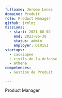 ```yaml
---
fullname: Jérôme Lenez
domaine: Produit
role: Product Manager
github: jrmlnz
missions:
  - start: 2021-08-02
    end: 2023-06-30
    status: admin
    employer: DIRISI
startups:
  - cassiopee
  - civils-de-la-defense
  - athena
competences:
  - Gestion de Produit

---
```



Product Manager
